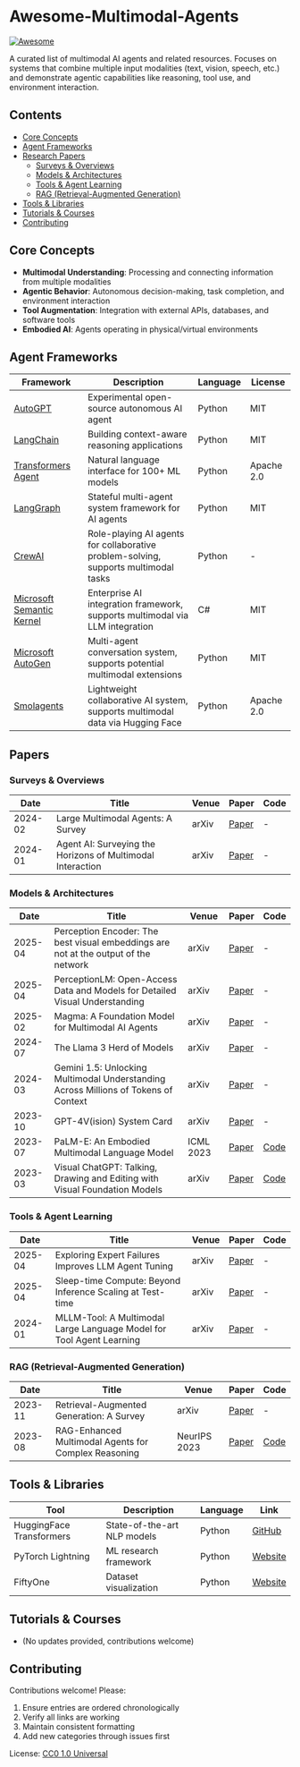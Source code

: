 # Awesome-Multimodal-Agents

[![Awesome](https://awesome.re/badge.svg)](https://awesome.re)

A curated list of multimodal AI agents and related resources. Focuses on systems that combine multiple input modalities (text, vision, speech, etc.) and demonstrate agentic capabilities like reasoning, tool use, and environment interaction.

## Contents
- [Core Concepts](#core-concepts)
- [Agent Frameworks](#agent-frameworks)
- [Research Papers](#papers)
  - [Surveys & Overviews](#surveys--overviews)
  - [Models & Architectures](#models--architectures)
  - [Tools & Agent Learning](#tools--agent-learning)
  - [RAG (Retrieval-Augmented Generation)](#rag-retrieval-augmented-generation)
- [Tools & Libraries](#tools--libraries)
- [Tutorials & Courses](#tutorials--courses)
- [Contributing](#contributing)

## Core Concepts
- **Multimodal Understanding**: Processing and connecting information from multiple modalities
- **Agentic Behavior**: Autonomous decision-making, task completion, and environment interaction
- **Tool Augmentation**: Integration with external APIs, databases, and software tools
- **Embodied AI**: Agents operating in physical/virtual environments

## Agent Frameworks

| Framework | Description | Language | License |
|-----------|-------------|----------|---------|
| [AutoGPT](https://github.com/Significant-Gravitas/AutoGPT) | Experimental open-source autonomous AI agent | Python | MIT |
| [LangChain](https://github.com/langchain-ai/langchain) | Building context-aware reasoning applications | Python | MIT |
| [Transformers Agent](https://huggingface.co/docs/transformers/transformers_agents) | Natural language interface for 100+ ML models | Python | Apache 2.0 |
| [LangGraph](https://www.langchain.com/langgraph) | Stateful multi-agent system framework for AI agents | Python | MIT |
| [CrewAI](https://www.crewai.com/) | Role-playing AI agents for collaborative problem-solving, supports multimodal tasks | Python | - |
| [Microsoft Semantic Kernel](https://learn.microsoft.com/en-us/semantic-kernel/overview/) | Enterprise AI integration framework, supports multimodal via LLM integration | C# | MIT |
| [Microsoft AutoGen](https://github.com/microsoft/autogen) | Multi-agent conversation system, supports potential multimodal extensions | Python | MIT |
| [Smolagents](https://huggingface.co/docs/smolagents/en/index) | Lightweight collaborative AI system, supports multimodal data via Hugging Face | Python | Apache 2.0 |

## Papers

### Surveys & Overviews
| Date       | Title                                                                 | Venue          | Paper | Code |
|------------|-----------------------------------------------------------------------|----------------|-------|------|
| 2024-02    | Large Multimodal Agents: A Survey                                     | arXiv          | [Paper](https://arxiv.org/abs/2402.15116) | - |
| 2024-01    | Agent AI: Surveying the Horizons of Multimodal Interaction            | arXiv          | [Paper](https://arxiv.org/abs/2401.03568) | - |

### Models & Architectures
| Date       | Title                                                                 | Venue          | Paper | Code |
|------------|-----------------------------------------------------------------------|----------------|-------|------|
| 2025-04    | Perception Encoder: The best visual embeddings are not at the output of the network | arXiv | [Paper](http://arxiv.org/abs/2504.13181) | - |
| 2025-04    | PerceptionLM: Open-Access Data and Models for Detailed Visual Understanding | arXiv | [Paper](http://arxiv.org/abs/2504.13180) | - |
| 2025-02    | Magma: A Foundation Model for Multimodal AI Agents                    | arXiv          | [Paper](https://arxiv.org/abs/2502.13130) | - |
| 2024-07    | The Llama 3 Herd of Models                                            | arXiv          | [Paper](https://arxiv.org/abs/2407.21783) | - |
| 2024-03    | Gemini 1.5: Unlocking Multimodal Understanding Across Millions of Tokens of Context | arXiv          | [Paper](https://arxiv.org/abs/2403.05530) | - |
| 2023-10    | GPT-4V(ision) System Card                                            | arXiv          | [Paper](https://cdn.openai.com/papers/GPTV_System_Card.pdf) | - |
| 2023-07    | PaLM-E: An Embodied Multimodal Language Model                         | ICML 2023      | [Paper](https://arxiv.org/abs/2303.03378) | [Code](https://github.com/google-research/palm-e) |
| 2023-03    | Visual ChatGPT: Talking, Drawing and Editing with Visual Foundation Models | arXiv        | [Paper](https://arxiv.org/abs/2303.04671) | [Code](https://github.com/microsoft/visual-chatgpt) |

### Tools & Agent Learning
| Date       | Title                                                                 | Venue          | Paper | Code |
|------------|-----------------------------------------------------------------------|----------------|-------|------|
| 2025-04    | Exploring Expert Failures Improves LLM Agent Tuning                   | arXiv          | [Paper](http://arxiv.org/abs/2504.13145) | - |
| 2025-04    | Sleep-time Compute: Beyond Inference Scaling at Test-time             | arXiv          | [Paper](http://arxiv.org/abs/2504.13171) | - |
| 2024-01    | MLLM-Tool: A Multimodal Large Language Model for Tool Agent Learning  | arXiv          | [Paper](https://arxiv.org/abs/2401.10727) | - |

### RAG (Retrieval-Augmented Generation)
| Date       | Title                                                                 | Venue          | Paper | Code |
|------------|-----------------------------------------------------------------------|----------------|-------|------|
| 2023-11    | Retrieval-Augmented Generation: A Survey                              | arXiv          | [Paper](https://arxiv.org/abs/2311.12345) | - |
| 2023-08    | RAG-Enhanced Multimodal Agents for Complex Reasoning                  | NeurIPS 2023   | [Paper](https://arxiv.org/abs/2308.09876) | [Code](https://github.com/example/rag-enhanced-agents) |

## Tools & Libraries

| Tool | Description | Language | Link |
|------|-------------|----------|------|
| HuggingFace Transformers | State-of-the-art NLP models | Python | [GitHub](https://github.com/huggingface/transformers) |
| PyTorch Lightning | ML research framework | Python | [Website](https://www.pytorchlightning.ai/) |
| FiftyOne | Dataset visualization | Python | [Website](https://voxel51.com/fiftyone/) |

## Tutorials & Courses
- (No updates provided, contributions welcome)

## Contributing

Contributions welcome! Please:
1. Ensure entries are ordered chronologically
2. Verify all links are working
3. Maintain consistent formatting
4. Add new categories through issues first

License: [CC0 1.0 Universal](https://creativecommons.org/publicdomain/zero/1.0/)
